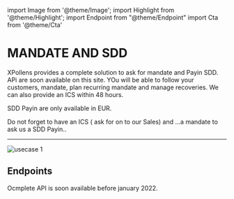 import Image from '@theme/Image';
import Highlight from '@theme/Highlight';
import Endpoint from "@theme/Endpoint"
import Cta from '@theme/Cta'

# MANDATE AND SDD

<Highlight>

XPollens provides a complete solution to ask for mandate and Payin SDD. APi are soon available on this site. YOu will be able to follow your customers, mandate, plan recurring mandate and manage recoveries. We can also provide an ICS within 48 hours.

</Highlight>

<Highlight type="caution">

SDD Payin are only available in EUR.

</Highlight>

<Highlight type="danger">

Do not forget to have an ICS ( ask for on to our Sales) and ...a mandate to ask us a SDD Payin..

</Highlight>

---

<Image src="docs/MANDATE.png" alt="usecase 1"/>


## Endpoints

Ocmplete API is soon available before january 2022.

<Cta
  context="doc"
  ui="button"
  link="/api/Core"
  label="Try it out"
/>
